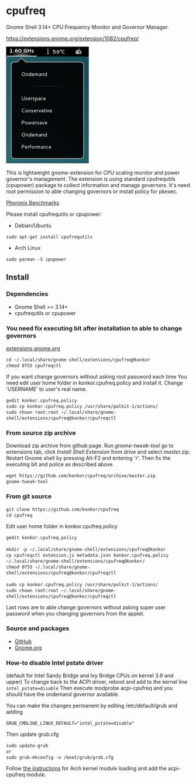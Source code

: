# cpufreq
Gnome Shell 3.14+ CPU Frequency Monitor and Governor Manager.

https://extensions.gnome.org/extension/1082/cpufreq/

![](/data/screenshots.png?raw=true)

This is lightweight gnome-extension for CPU scaling monitor and power governor's management. The extension is using standard cpufrequtils (cpupower) package to collect information and manage governors. It's need root permission to able changing governors or install policy for pkexec.

[Phoronix Benchmarks](http://www.phoronix.com/scan.php?page=article&item=linux-47-schedutil&num=1)

Please install cpufrequtils or cpupower:

* Debian/Ubuntu
```
sudo apt-get install cpufrequtils
```

* Arch Linux
```
sudo pacman -S cpupower
```

## Install
### Dependencies
* Gnome Shell >= 3.14+
* cpufrequtils or cpupower

### You need fix executing bit after installation to able to change governors
[extensions.gnome.org](https://extensions.gnome.org/extension/1082/cpufreq/)

```
cd ~/.local/share/gnome-shell/extensions/cpufreq@konkor
chmod 0755 cpufreqctl
```
If you want change governors without asking root password each time You need edit user home folder in konkor.cpufreq.policy and install it. Change 'USERNAME' to user's real name.
```
gedit konkor.cpufreq.policy
sudo cp konkor.cpufreq.policy /usr/share/polkit-1/actions/
sudo chown root:root ~/.local/share/gnome-shell/extensions/cpufreq@konkor/cpufreqctl
```

### From source zip archive
Download zip archive from github page. Run _gnome-tweak-tool_ go to extensions tab,
click _Install Shell Extension_ from drive and select _master.zip_.
Restart Gnome shell by pressing Alt-F2 and entering 'r'.
Then fix the executing bit and police as described above.
```
wget https://github.com/konkor/cpufreq/archive/master.zip
gnome-tweak-tool
```

### From git source
```
git clone https://github.com/konkor/cpufreq
cd cpufreq
```
Edit user home folder in konkor.cpufreq.policy
```
gedit konkor.cpufreq.policy

mkdir -p ~/.local/share/gnome-shell/extensions/cpufreq@konkor
cp cpufreqctl extension.js metadata.json konkor.cpufreq.policy ~/.local/share/gnome-shell/extensions/cpufreq@konkor/
chmod 0755 ~/.local/share/gnome-shell/extensions/cpufreq@konkor/cpufreqctl

sudo cp konkor.cpufreq.policy /usr/share/polkit-1/actions/
sudo chown root:root ~/.local/share/gnome-shell/extensions/cpufreq@konkor/cpufreqctl
```
Last rows are to able change governors without asking super user password when you changing governors from the applet.

### Source and packages
* [GitHub](https://github.com/konkor/cpufreq)
* [Gnome.org](https://extensions.gnome.org/extension/1082/cpufreq/)

### How-to disable  Intel pstate driver
(default for Intel Sandy Bridge and Ivy Bridge CPUs on kernel 3.9 and upper)
To change back to the ACPI driver, reboot and add to the kernel line `intel_pstate=disable`
Then execute modprobe acpi-cpufreq and you should have the ondemand governor available.

You can make the changes permanent by editing /etc/default/grub and adding
```
GRUB_CMDLINE_LINUX_DEFAULT="intel_pstate=disable"
```
Then update grub.cfg
```
sudo update-grub
or
sudo grub-mkconfig -o /boot/grub/grub.cfg
```
Follow [the instructions](https://wiki.archlinux.org/index.php/CPU_frequency_scaling) for Arch kernel module loading and add the acpi-cpufreq module.

